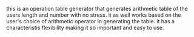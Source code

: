 this is an operation table generator that generates arithmetic table of the users length and number with no stress.
it as well works based on the user's choice of arithmetic operator in generating the table.
it has a characteristis flexibility making it so important and easy to use.
